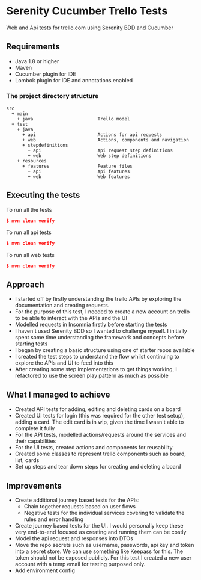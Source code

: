 # Serenity Cucumber Trello Tests
Web and Api tests for trello.com using Serenity BDD and Cucumber

## Requirements
- Java 1.8 or higher
- Maven
- Cucumber plugin for IDE
- Lombok plugin for IDE and annotations enabled

### The project directory structure
```Gherkin
src
  + main
    + java                        Trello model
  + test
    + java                        
      + api                       Actions for api requests
      + web                       Actions, components and navigation
      + stepdefinitions
        + api                     Api request step definitions
        + web                     Web step definitions
    + resources
      + features                  Feature files
        + api                     Api features 
        + web                     Web features 
```

## Executing the tests
To run all the tests
```json
$ mvn clean verify
```

To run all api tests
```json
$ mvn clean verify
```

To run all web tests
```json
$ mvn clean verify
```

## Approach
- I started off by firstly understanding the trello APIs by exploring the documentation and creating requests.
- For the purpose of this test, I needed to create a new account on trello to be able to interact with the APIs and the UI
- Modelled requests in Insomnia firstly before starting the tests
- I haven't used Serenity BDD so I wanted to challenge myself. I initially spent some time understanding the framework and concepts before starting tests
- I began by creating a basic structure using one of starter repos available
- I created the test steps to understand the flow whilst continuing to explore the APIs and UI to feed into this
- After creating some step implementations to get things working, I refactored to use the screen play pattern as much as possible

## What I managed to achieve
- Created API tests for adding, editing and deleting cards on a board
- Created UI tests for login (this was required for the other test setup), adding a card. The edit card is in wip, given the time I wasn't able to complete it fully
- For the API tests, modelled actions/requests around the services and their capabilities
- For the UI tests, created actions and components for reusability
- Created some classes to represent trello components such as board, list, cards
- Set up steps and tear down steps for creating and deleting a board

## Improvements
- Create additional journey based tests for the APIs:
  - Chain together requests based on user flows
  - Negative tests for the individual services covering to validate the rules and error handling
- Create journey based tests for the UI. I would personally keep these very end-to-end focused as creating and running them can be costly
- Model the api request and responses into DTOs
- Move the repo secrets such as username, passwords, api key and token into a secret store. We can use something like Keepass for this. The token should not be exposed publicly. For this test I created a new user account with a temp email for testing purposed only.
- Add environment config

